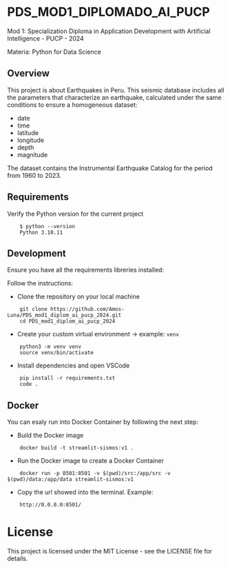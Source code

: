 # PDS_MOD1_DIPLOMADO_AI_PUCP

Mod 1: Specialization Diploma in Application Development with Artificial Intelligence - PUCP - 2024

Materia: Python for Data Science

## Overview

This project is about Earthquakes in Peru.
This seismic database includes all the parameters that characterize an earthquake, calculated under the same conditions to ensure a homogeneous dataset: 
- date 
- time
- latitude 
- longitude
- depth
- magnitude

The dataset contains the Instrumental Earthquake Catalog for the period from 1960 to 2023.

## Requirements

Verify the Python version for the current project

```
    $ python --version
    Python 3.10.11
```

## Development

Ensure you have all the requirements libreries installed:

Follow the instructions:

- Clone the repository on your local machine

```
    git clone https://github.com/Amos-Luna/PDS_mod1_diplom_ai_pucp_2024.git
    cd PDS_mod1_diplom_ai_pucp_2024
```

- Create your custom virtual environment -> example: `venv`

```
    python3 -m venv venv
    source venv/bin/activate
```

- Install dependencies and open VSCode

```
    pip install -r requirements.txt
    code .
```

## Docker

You can esaly run into Docker Container by following the next step:

- Build the Docker image

```
    docker build -t streamlit-sismos:v1 .
```

- Run the Docker image to create a Docker Container

```
    docker run -p 8501:8501 -v $(pwd)/src:/app/src -v $(pwd)/data:/app/data streamlit-sismos:v1
```

- Copy the url showed into the terminal. Example:

```
    http://0.0.0.0:8501/
```

# License

This project is licensed under the MIT License - see the LICENSE file for details.
